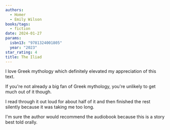 ```yaml
---
authors:
  - Homer
  - Emily Wilson
books/tags:
  - fiction
date: 2024-01-27
params:
  isbn13: "9781324001805"
  year: "2023"
star_rating: 4
title: The Iliad
---
```


I love Greek mythology which definitely elevated my appreciation of this text.

If you're not already a big fan of Greek mythology, you're unlikely to get much
out of it though.

<!--more-->

I read through it out loud for about half of it and then finished the rest
silently because it was taking me too long.

I'm sure the author would recommend the audiobook because this is a story best
told orally.
